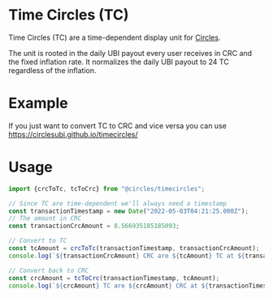 # Time Circles (TC)
Time Circles (TC) are a time-dependent display unit for [Circles](https://github.com/CirclesUBI/circles-contracts).

The unit is rooted in the daily UBI payout every user receives in CRC and the fixed inflation rate. It normalizes the daily UBI payout to 24 TC regardless of the inflation.

# Example
If you just want to convert TC to CRC and vice versa you can use https://circlesubi.github.io/timecircles/

# Usage
```js
import {crcToTc, tcToCrc} from "@circles/timecircles";

// Since TC are time-dependent we'll always need a timestamp
const transactionTimestamp = new Date("2022-05-03T04:21:25.000Z");
// The amount in CRC
const transactionCrcAmount = 8.566935185185093;  

// Convert to TC
const tcAmount = crcToTc(transactionTimestamp, transactionCrcAmount);
console.log(`${transactionCrcAmount} CRC are ${tcAmount} TC at ${transactionTimestamp}`);

// Convert back to CRC
const crcAmount = tcToCrc(transactionTimestamp, tcAmount);
console.log(`${crcAmount} TC are ${crcAmount} CRC at ${transactionTimestamp}`);
```
